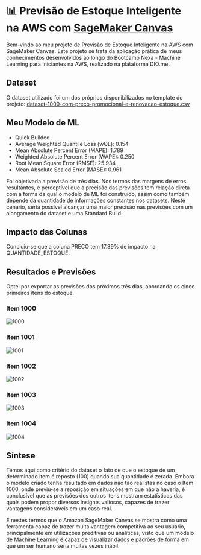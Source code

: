 # 📊 Previsão de Estoque Inteligente na AWS com [SageMaker Canvas](https://aws.amazon.com/pt/sagemaker/canvas/)

Bem-vindo ao meu projeto de Previsão de Estoque Inteligente na AWS com SageMaker Canvas. Este projeto se trata da aplicação prática de meus conhecimentos desenvolvidos ao longo do Bootcamp Nexa - Machine Learning para Iniciantes na AWS, realizado na plataforma DIO.me.

## Dataset

O dataset utilizado foi um dos próprios disponibilizados no template do projeto:
[dataset-1000-com-preco-promocional-e-renovacao-estoque.csv](https://github.com/user-attachments/files/16415030/dataset-1000-com-preco-promocional-e-renovacao-estoque.csv)

## Meu Modelo de ML

- Quick Builded
- Average Weighted Quantile Loss (wQL): 0.154
- Mean Absolute Percent Error (MAPE): 1.789
- Weighted Absolute Percent Error (WAPE): 0.250
- Root Mean Square Error (RMSE): 25.934
- Mean Absolute Scaled Error (MASE): 0.961

Foi objetivada a previsão de três dias.
Nos termos das margens de erros resultantes, é perceptível que a precisão das previsões tem relação direta com a forma da qual o modelo de ML foi construído, assim como também depende da quantidade de informações constantes nos datasets. 
Neste cenário, seria possível alcançar uma maior precisão nas previsões com um alongamento do dataset e uma Standard Build.

## Impacto das Colunas

Concluiu-se que a coluna PRECO tem 17.39% de impacto na QUANTIDADE_ESTOQUE.

## Resultados e Previsões

Optei por exportar as previsões dos próximos três dias, abordando os cinco primeiros itens do estoque.

### Item 1000

![1000](https://github.com/user-attachments/assets/0efc4768-96ac-4d2b-89b4-6b25bd02e6d2)

### Item 1001

![1001](https://github.com/user-attachments/assets/78d6612c-c382-4d85-a6a5-d4528f4be3cb)

### Item 1002

![1002](https://github.com/user-attachments/assets/0b24449d-f693-4056-88d0-26e7f0fa8985)

### Item 1003

![1003](https://github.com/user-attachments/assets/3088c8d4-5825-4e7a-9210-1a3856df96a5)

### Item 1004

![1004](https://github.com/user-attachments/assets/06118b02-fad9-439b-b266-6a1cf7eb552c)

## Síntese

Temos aqui como critério do dataset o fato de que o estoque de um determinado item é reposto (100) quando sua quantidade é zerada.
Embora o modelo criado tenha resultado em dados não tão realistas no caso o Item 1000, onde previu-se a reposição em situações em que não a haveria, é conclusível que as previsões dos outros itens mostram estatísticas das quais podem propor diversos insights valiosos, capazes de trazer vantagens consideráveis em um caso real.

É nestes termos que o Amazon SageMaker Canvas se mostra como uma ferramenta capaz de trazer muita vantagem competitiva ao seu usuário, principalmente em utilizações preditivas ou analíticas, visto que um modelo de Machine Learning é capaz de visualizar dados e padrões de forma em que um ser humano seria muitas vezes inábil.
